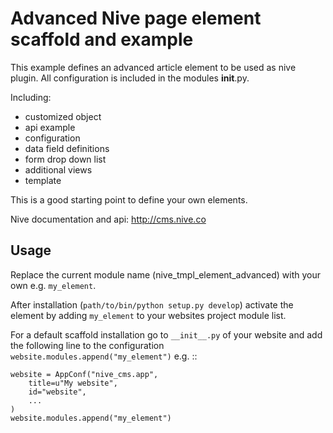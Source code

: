 
# Advanced Nive page element scaffold and example

This example defines an advanced article element to be used as nive
plugin. All configuration is included in the modules __init__.py.

Including:

- customized object
- api example
- configuration
- data field definitions
- form drop down list
- additional views
- template

This is a good starting point to define your own elements.

Nive documentation and api: http://cms.nive.co

## Usage

Replace the current module name (nive_tmpl_element_advanced) with your own 
e.g. `my_element`. 

After installation (``path/to/bin/python setup.py develop``) activate the 
element by adding ``my_element`` to your websites project module list.

For a default scaffold installation go to `__init__.py` of your website
and add the following line to the configuration 
``website.modules.append("my_element")`` e.g. ::

    website = AppConf("nive_cms.app",
        title=u"My website", 
        id="website",
        ...
    )
    website.modules.append("my_element")



